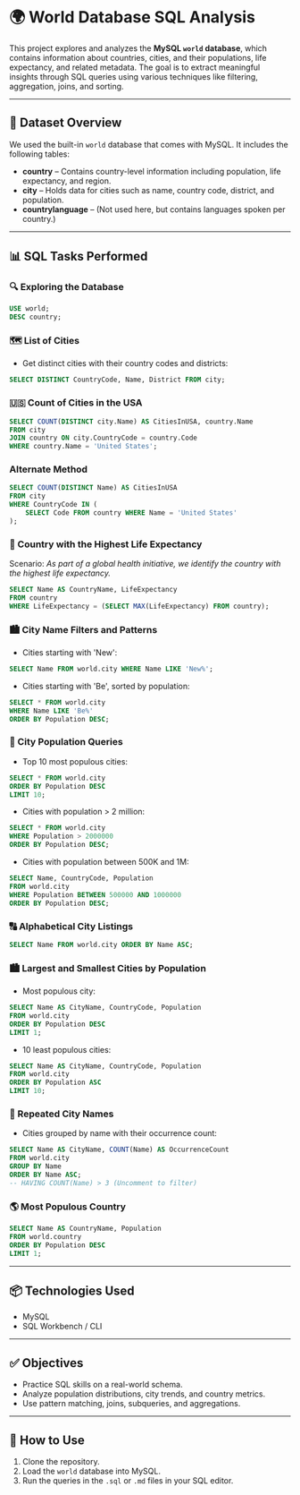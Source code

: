 
# 🌍 World Database SQL Analysis

This project explores and analyzes the **MySQL `world` database**, which contains information about countries, cities, and their populations, life expectancy, and related metadata. The goal is to extract meaningful insights through SQL queries using various techniques like filtering, aggregation, joins, and sorting.

---

## 📁 Dataset Overview

We used the built-in `world` database that comes with MySQL. It includes the following tables:

- **country** – Contains country-level information including population, life expectancy, and region.
- **city** – Holds data for cities such as name, country code, district, and population.
- **countrylanguage** – (Not used here, but contains languages spoken per country.)

---

## 📊 SQL Tasks Performed

### 🔍 Exploring the Database
```sql
USE world;
DESC country;
```

### 🗺️ List of Cities
- Get distinct cities with their country codes and districts:
```sql
SELECT DISTINCT CountryCode, Name, District FROM city;
```

### 🇺🇸 Count of Cities in the USA
```sql
SELECT COUNT(DISTINCT city.Name) AS CitiesInUSA, country.Name 
FROM city 
JOIN country ON city.CountryCode = country.Code 
WHERE country.Name = 'United States';
```

### Alternate Method
```sql
SELECT COUNT(DISTINCT Name) AS CitiesInUSA 
FROM city 
WHERE CountryCode IN (
    SELECT Code FROM country WHERE Name = 'United States'
);
```

### 🧬 Country with the Highest Life Expectancy
Scenario: *As part of a global health initiative, we identify the country with the highest life expectancy.*
```sql
SELECT Name AS CountryName, LifeExpectancy 
FROM country 
WHERE LifeExpectancy = (SELECT MAX(LifeExpectancy) FROM country);
```

### 🏙️ City Name Filters and Patterns
- Cities starting with 'New':
```sql
SELECT Name FROM world.city WHERE Name LIKE 'New%';
```

- Cities starting with 'Be', sorted by population:
```sql
SELECT * FROM world.city 
WHERE Name LIKE 'Be%' 
ORDER BY Population DESC;
```

### 🌆 City Population Queries
- Top 10 most populous cities:
```sql
SELECT * FROM world.city 
ORDER BY Population DESC 
LIMIT 10;
```

- Cities with population > 2 million:
```sql
SELECT * FROM world.city 
WHERE Population > 2000000 
ORDER BY Population DESC;
```

- Cities with population between 500K and 1M:
```sql
SELECT Name, CountryCode, Population 
FROM world.city 
WHERE Population BETWEEN 500000 AND 1000000 
ORDER BY Population DESC;
```

### 🔠 Alphabetical City Listings
```sql
SELECT Name FROM world.city ORDER BY Name ASC;
```

### 🏙️ Largest and Smallest Cities by Population
- Most populous city:
```sql
SELECT Name AS CityName, CountryCode, Population 
FROM world.city 
ORDER BY Population DESC 
LIMIT 1;
```

- 10 least populous cities:
```sql
SELECT Name AS CityName, CountryCode, Population 
FROM world.city 
ORDER BY Population ASC 
LIMIT 10;
```

### 🔁 Repeated City Names
- Cities grouped by name with their occurrence count:
```sql
SELECT Name AS CityName, COUNT(Name) AS OccurrenceCount 
FROM world.city 
GROUP BY Name 
ORDER BY Name ASC;
-- HAVING COUNT(Name) > 3 (Uncomment to filter)
```

### 🌎 Most Populous Country
```sql
SELECT Name AS CountryName, Population 
FROM world.country 
ORDER BY Population DESC 
LIMIT 1;
```

---

## 📦 Technologies Used

- MySQL
- SQL Workbench / CLI

---

## ✅ Objectives

- Practice SQL skills on a real-world schema.
- Analyze population distributions, city trends, and country metrics.
- Use pattern matching, joins, subqueries, and aggregations.

---

## 📌 How to Use

1. Clone the repository.
2. Load the `world` database into MySQL.
3. Run the queries in the `.sql` or `.md` files in your SQL editor.
